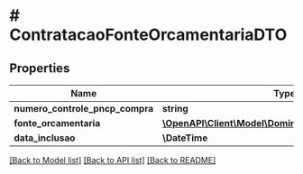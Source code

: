 # # ContratacaoFonteOrcamentariaDTO

## Properties

Name | Type | Description | Notes
------------ | ------------- | ------------- | -------------
**numero_controle_pncp_compra** | **string** |  | [optional]
**fonte_orcamentaria** | [**\OpenAPI\Client\Model\DominioGenericoResumidoDTO**](DominioGenericoResumidoDTO.md) |  | [optional]
**data_inclusao** | **\DateTime** |  | [optional]

[[Back to Model list]](../../README.md#models) [[Back to API list]](../../README.md#endpoints) [[Back to README]](../../README.md)
